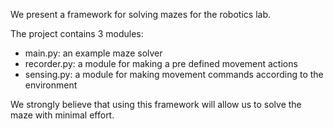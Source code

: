 We present a framework for solving mazes for the robotics lab.

The project contains 3 modules:

- main.py: an example maze solver
- recorder.py: a module for making a pre defined movement actions
- sensing.py: a module for making movement commands according to the environment


We strongly believe that using this framework will allow us to solve the maze with minimal effort.
